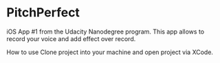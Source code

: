 # PitchPerfect
iOS App #1 from the Udacity Nanodegree program. This app allows to record your voice and add effect over record.

How to use
Clone project into your machine and open project via XCode.
